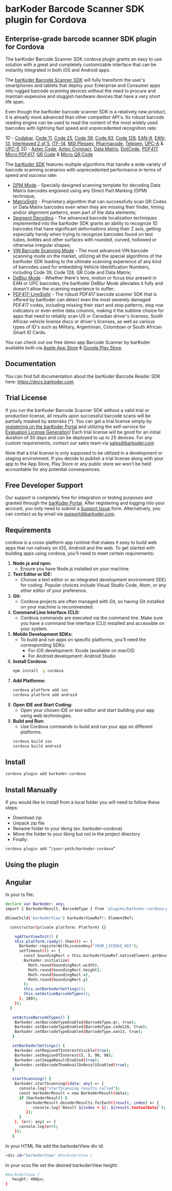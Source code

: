# barKoder Barcode Scanner SDK plugin for Cordova
## Enterprise-grade barcode scanner SDK plugin for Cordova

The barKoder Barcode Scanner SDK cordova plugin grants an easy to use solution with a great and completely customizable interface that can be instantly integrated in both iOS and Android apps.

The [barKoder Barcode Scanner SDK](https://barkoder.com/barcode-scanner-sdk) will fully transform the user's smartphones and tablets that deploy your Enterprise and Consumer apps into rugged barcode scanning devices without the need to procure and maintain expensive and sluggish hardware devices that have a very short life span.

Even though the barKoder barcode scanner SDK is a relatively new product, it is already more advanced than other competitor API's. Its robust barcode reading engine can be used to read the content of the most widely used barcodes with lightning fast speed and unprecedented recognition rate:

1D - [Codabar](https://barkoder.com/barcode-types/codaba), [Code 11](https://barkoder.com/barcode-types/code-11), [Code 25](https://barkoder.com/barcode-types/code-25), [Code 39](https://barkoder.com/barcode-types/code-39), [Code 93](https://barkoder.com/barcode-types/code-93), [Code 128](https://barkoder.com/barcode-types/code-128), [EAN-8](https://barkoder.com/barcode-types/ean-upc-code), [EAN-13](https://barkoder.com/barcode-types/ean-upc-code), [Interleaved 2 of 5](https://barkoder.com/barcode-types/code-25), [ITF-14](https://barkoder.com/barcode-types/code-25), [MSI Plessey](https://barkoder.com/barcode-types/msi-plessey), [Pharmacode](https://barkoder.com/barcode-types/code-32), [Telepen](https://barkoder.com/barcode-types/telepen), [UPC-A](https://barkoder.com/barcode-types/ean-upc-code) & [UPC-E](https://barkoder.com/barcode-types/ean-upc-code)
2D - [Aztec Code](https://barkoder.com/barcode-types/aztec), [Aztec Compact](https://barkoder.com/barcode-types/aztec), [Data Matrix](https://barkoder.com/barcode-types/data-matrix), [DotCode](https://barkoder.com/barcode-types/dotcode), [PDF417](https://barkoder.com/barcode-types/pdf417), [Micro PDF417](https://barkoder.com/barcode-types/pdf417), [QR Code](https://barkoder.com/barcode-types/qr-code) & [Micro QR Code](https://barkoder.com/barcode-types/qr-code)

The [barKoder SDK](https://barkoder.com/) features multiple algorithms that handle a wide variety of barcode scanning scenarios with unprecedented performance in terms of speed and success rate: 
* [DPM Mode](https://barkoder.com/dpm-barcode-scanner-sdk) - Specially designed scanning template for decoding Data Matrix barcodes engraved using any Direct Part Marking (DPM) technique;
* [MatrixSight](https://barkoder.com/matrixsight) - Proprietary algorithm that can successfully scan QR Codes or Data Matrix barcodes even when they are missing their finder, timing and/or alignment patterns, even part of the data elements;
* [Segment Decoding](https://barkoder.com/segment-decoding) - The advanced barcode localization techniques implemented into the barKoder SDK grants an ability to recognize 1D barcodes that have significant deformations along their Z axis, getting especially handy when trying to recognize barcodes found on test tubes, bottles and other surfaces with rounded, curved, hollowed or otherwise irregular shapes;
* [VIN Barcode Scanning Mode](https://barkoder.com/vin-scanning-mode) - The most advanced VIN barcode scanning mode on the market, utilizing all the special algorithms of the barKoder SDK leading to the ultimate scanning experience of any kind of barcodes used for embedding Vehicle Identification Numbers, including Code 39, Code 128, QR Code and Data Matrix;
* [DeBlur Mode](https://barkoder.com/deblur-mode) - Whether there's lens, motion or focus blur present in EAN or UPC barcodes, the barKoder DeBlur Mode alleviates it fully and doesn't allow the scanning experience to suffer;
* [PDF417-LineSight](https://barkoder.com/pdf417-linesight) - The robust PDF417 barcode scanner SDK that is offered by barKoder can detect even the most severely damaged PDF417 codes, including missing their start and stop patterns, stop row indicators or even entire data columns, making it the sublime choice for apps that need to reliably scan US or Canadian driver's licenses, South African vehicle license discs or driver's licenses, as well as various types of ID's such as Military, Argentinian, Colombian or South African Smart ID Cards.

You can check out our free demo app Barcode Scanner by barKoder available both via [Apple App Store](https://apps.apple.com/us/app/barkoder-scanner/id6443715409?uo=2) & [Google Play Store](https://play.google.com/store/apps/details?id=com.barkoder.demoscanner).

## Documentation

You can find full documentation about the barKoder Barcode Reader SDK here: https://docs.barkoder.com

## Trial License

If you run the barKoder Barcode Scanner SDK without a valid trial or production license, all results upon successful barcode scans will be partially masked by asterisks (*). You can get a trial license simply by [registering on the barKoder Portal](https://barkoder.com/register) and utilizing the self-service for [Evaluation License Generation](https://barkoder.com/spr/new)! Each trial license will be good for an initial duration of 30 days and can be deployed to up to 25 devices. For any custom requirements, contact our sales team via sales@barkoder.com

Note that a trial license is only supposed to be utilized in a development or staging environment. If you decide to publish a trial license along with your app to the App Store, Play Store or any public store we won't be held accountable for any potential consequences. 

## Free Developer Support

Our support is completely free for integration or testing purposes and granted through the [barKoder Portal](https://barkoder.com/login). After registering and logging into your account, you only need to submit a [Support Issue](https://barkoder.com/issues) form. Alternatively, you can contact us by email via support@barkoder.com.

## Requirements

cordova is a cross-platform app runtime that makes it easy to build web apps that run natively on iOS, Android and the web. To get started with building apps using cordova, you'll need to meet certain requirements:

1. **Node.js and npm:**
   - Ensure you have Node.js installed on your machine.
2. **Text Editor or IDE:**
   - Choose a text editor or an integrated development environment (IDE) for coding. Popular choices include Visual Studio Code, Atom, or any other editor of your preference.
3. **Git:**
   - Cordova projects are often managed with Git, so having Git installed on your machine is recommended.
4. **Command Line Interface (CLI):**
   - Cordova commands are executed via the command line. Make sure you have a command line interface (CLI) installed and accessible on your system.
5. **Mobile Development SDKs:**
   - To build and run apps on specific platforms, you'll need the corresponding SDKs:
     - For iOS development: Xcode (available on macOS)
     - For Android development: Android Studio
6. **Install Cordova:**
   ```bash
   npm install -g cordova
   ```
7. **Add Platforms:**
   ```bash
   cordova platform add ios
   cordova platform add android
   ```
8. **Open IDE and Start Coding:**
   - Open your chosen IDE or text editor and start building your app using web technologies.
9. **Build and Run:**
   - Use Cordova commands to build and run your app on different platforms.
   ```bash
   cordova build ios
   cordova build android
   ```

## Install

```bash
cordova plugin add barkoder-cordova
```

## Install Manually
If you would like to install from a local folder you will need to follow these steps:

- Download zip
- Unpack zip file
- Rename folder to your liking (ex. barkoder-cordova)
- Move the folder to your liking but not in the project directory
- Finally:
```bash
cordova plugin add “/your-path/barkoder-cordova”
```

## Using the plugin 
## Angular

In your ts file:
```bash
declare var Barkoder: any;
import { BarkoderResult, BarcodeType } from 'plugins/barkoder-cordova-plugin/www/BarkoderConfig';

@ViewChild('barkoderView') barkoderViewRef!: ElementRef;

  constructor(private platform: Platform) {}

    ngAfterViewInit() {
    this.platform.ready().then(() => {
      Barkoder.registerWithLicenseKey("YOUR_LICENSE_KEY");
      setTimeout(() => {
        const boundingRect = this.barkoderViewRef.nativeElement.getBoundingClientRect() as DOMRect;
        Barkoder.initialize(
          Math.round(boundingRect.width),
          Math.round(boundingRect.height),
          Math.round(boundingRect.x),
          Math.round(boundingRect.y)
        );
        this.setBarkoderSettings();
        this.setActiveBarcodeTypes();
      }, 200);
    });
  }

   setActiveBarcodeTypes() {
    Barkoder.setBarcodeTypeEnabled(BarcodeType.qr, true);
    Barkoder.setBarcodeTypeEnabled(BarcodeType.code128, true);
    Barkoder.setBarcodeTypeEnabled(BarcodeType.ean13, true);
   }

   setBarkoderSettings() {
    Barkoder.setRegionOfInterestVisible(true);
    Barkoder.setRegionOfInterest(5, 5, 90, 90);
    Barkoder.setImageResultEnabled(true);
    Barkoder.setBarcodeThumbnailOnResultEnabled(true);
   }

   startScanning() {
    Barkoder.startScanning((data: any) => {
      console.log("startScanning results called");
      const barkoderResult = new BarkoderResult(data);
      if (barkoderResult) {
         barkoderResult.decoderResults.forEach((result, index) => {
            console.log(`Result ${index + 1}: ${result.textualData}`);
         });
      }
    }, (err: any) => {
      console.log(err);
    });
   }
```

In your HTML file add the barkoderView div id:
```bash
<div id="barkoderView" #barkoderView >
```

In your scss file set the desired barkoderView height:
```bash
#barkoderView {
   height: 400px;
}
```